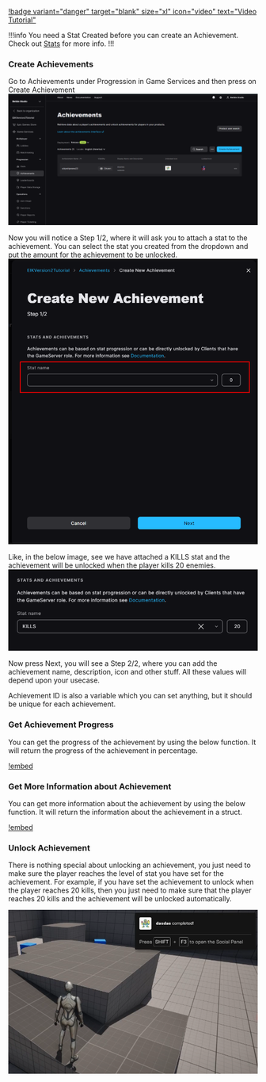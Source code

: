 [!badge variant="danger" target="blank" size="xl" icon="video" text="Video Tutorial"](https://youtu.be/tCuE6YOg_-I?si=saGI9DT7IiF_DwjO)

!!!info
You need a Stat Created before you can create an Achievement. Check out [Stats](/other-functions/statistics/) for more info.
!!!

### Create Achievements

Go to Achievements under Progression in Game Services and then press on Create Achievement
![Create Achievement](image-3.png)

Now you will notice a Step 1/2, where it will ask you to attach a stat to the achievement. You can select the stat you created from the dropdown and put the amount for the achievement to be unlocked.
![Attach Stats](image-4.png)

Like, in the below image, see we have attached a KILLS stat and the achievement will be unlocked when the player kills 20 enemies.
![Alt text](image-5.png)

Now press Next, you will see a Step 2/2, where you can add the achievement name, description, icon and other stuff. All these values will depend upon your usecase.

Achievement ID is also a variable which you can set anything, but it should be unique for each achievement.

### Get Achievement Progress

You can get the progress of the achievement by using the below function. It will return the progress of the achievement in percentage.

[!embed](https://blueprintue.com/render/j41jh6iw/)

### Get More Information about Achievement

You can get more information about the achievement by using the below function. It will return the information about the achievement in a struct.

[!embed](https://blueprintue.com/render/ytnwrl8o/)


### Unlock Achievement

There is nothing special about unlocking an achievement, you just need to make sure the player reaches the level of stat you have set for the achievement. For example, if you have set the achievement to unlock when the player reaches 20 kills, then you just need to make sure that the player reaches 20 kills and the achievement will be unlocked automatically.

![Image From Video](image-6.png)